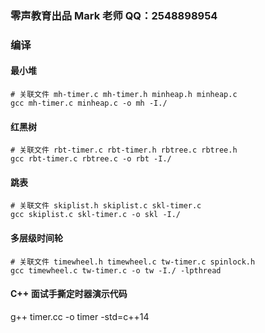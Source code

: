 ### 零声教育出品  Mark 老师 QQ：2548898954

### 编译

#### 最小堆

```shell
# 关联文件 mh-timer.c mh-timer.h minheap.h minheap.c
gcc mh-timer.c minheap.c -o mh -I./
```

#### 红黑树

```shell
# 关联文件 rbt-timer.c rbt-timer.h rbtree.c rbtree.h
gcc rbt-timer.c rbtree.c -o rbt -I./
```

#### 跳表

```shell
# 关联文件 skiplist.h skiplist.c skl-timer.c
gcc skiplist.c skl-timer.c -o skl -I./
```

#### 多层级时间轮

```shell
# 关联文件 timewheel.h timewheel.c tw-timer.c spinlock.h
gcc timewheel.c tw-timer.c -o tw -I./ -lpthread
```

#### C++ 面试手撕定时器演示代码
g++ timer.cc -o timer -std=c++14

